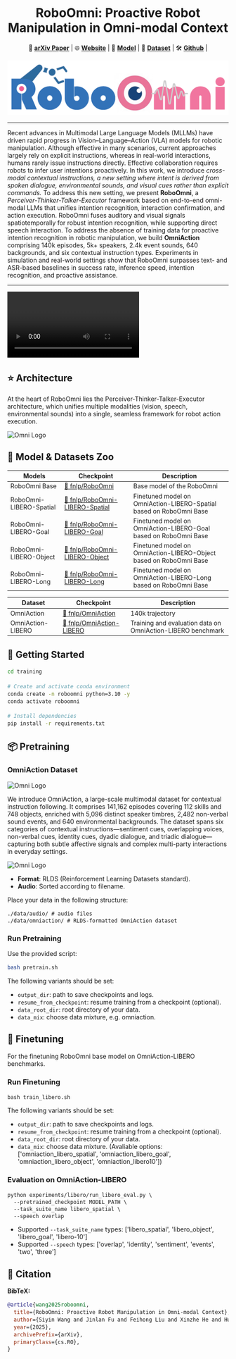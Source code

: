 <div align="center">
    <h1>
    RoboOmni: Proactive Robot Manipulation in Omni-modal Context
    </h1>
</div>


<p align="center">
  📖 <a href="https://arxiv.org/abs/xxxx"><strong>arXiv Paper</strong></a> |   
  🌐 <a href="https://OpenMOSS.github.io/RoboOmni"><strong>Website</strong></a> | 
  🤗 <a href="https://huggingface.co/fnlp/"><strong>Model</strong></a> | 
  🤗 <a href="https://huggingface.co/fnlp/"><strong>Dataset</strong></a> | 
  🛠️ <a href="https://github.com/OpenMOSS/RoboOmni"><strong>Github</strong></a> | 
</p>

![logo](./assets/logo.png)


<!-- # RoboOmni -->

<!-- ![Omni Logo](./assets/logo.png) -->
---

Recent advances in Multimodal Large Language Models (MLLMs) have driven rapid progress in Vision–Language–Action (VLA) models for robotic manipulation. Although effective in many scenarios, current approaches largely rely on explicit instructions, whereas in real-world interactions, humans rarely issue instructions directly. Effective collaboration requires robots to infer user intentions proactively.
In this work, we introduce *cross-modal contextual instructions, a new setting where intent is derived from spoken dialogue, environmental sounds, and visual cues rather than explicit commands.* To address this new setting, we present **RoboOmni**, a *Perceiver-Thinker-Talker-Executor* framework based on end-to-end omni-modal LLMs that unifies intention recognition, interaction confirmation, and action execution. RoboOmni fuses auditory and visual signals spatiotemporally for robust intention recognition, while supporting direct speech interaction. 
To address the absence of training data for proactive intention recognition in robotic manipulation, we build **OmniAction** comprising 140k episodes, 5k+ speakers, 2.4k event sounds, 640 backgrounds, and six contextual instruction types. Experiments in simulation and real-world settings show that RoboOmni surpasses text- and ASR-based baselines in success rate, inference speed, intention recognition, and proactive assistance.

---


<video controls>
  <source src="./assets/demo.mp4" type="video/mp4">
  Your browser does not support the video tag.
</video>


## ⭐️ Architecture

At the heart of RoboOmni lies the Perceiver-Thinker-Talker-Executor architecture, which unifies multiple modalities (vision, speech, environmental sounds) into a single, seamless framework for robot action execution.

![Omni Logo](./assets/model.jpg)


## 🤗 Model & Datasets Zoo


| Models               | Checkpoint                                                     | Description                                                | 
|----------------------|----------------------------------------------------------------|------------------------------------------------------------|
| RoboOmni Base     | [🤗 fnlp/RoboOmni](https://huggingface.co/fnlp/RoboOmni)   | Base model of the RoboOmni               | 
| RoboOmni-LIBERO-Spatial     | [🤗 fnlp/RoboOmni-LIBERO-Spatial](https://huggingface.co/fnlp/RoboOmni-LIBERO-Spatial)   | Finetuned model on OmniAction-LIBERO-Spatial based on RoboOmni Base                 | 
| RoboOmni-LIBERO-Goal     | [🤗 fnlp/RoboOmni-LIBERO-Goal](https://huggingface.co/fnlp/RoboOmni-LIBERO)   | Finetuned model on OmniAction-LIBERO-Goal based on RoboOmni Base                 | 
| RoboOmni-LIBERO-Object     | [🤗 fnlp/RoboOmni-LIBERO-Object](https://huggingface.co/fnlp/RoboOmni-LIBERO)   | Finetuned model on OmniAction-LIBERO-Object based on RoboOmni Base                 | 
| RoboOmni-LIBERO-Long     | [🤗 fnlp/RoboOmni-LIBERO-Long](https://huggingface.co/fnlp/RoboOmni-LIBERO)   | Finetuned model on OmniAction-LIBERO-Long based on RoboOmni Base                 | 


| Dataset               | Checkpoint                                                     | Description                                                | 
|----------------------|----------------------------------------------------------------|------------------------------------------------------------|
| OmniAction     | [🤗 fnlp/OmniAction](https://huggingface.co/fnlp/OmniAction)   | 140k trajectory               | 
| OmniAction-LIBERO     | [🤗 fnlp/OmniAction-LIBERO](https://huggingface.co/fnlp/OmniAction-LIBERO)   | Training and evaluation data on  OmniAction-LIBERO benchmark                | 


## 📍 Getting Started

```bash
cd training

# Create and activate conda environment
conda create -n roboomni python=3.10 -y
conda activate roboomni

# Install dependencies
pip install -r requirements.txt

```


## 📦 Pretraining

### OmniAction Dataset

![Omni Logo](./assets/omni.png)

We introduce OmniAction, a large-scale multimodal dataset for contextual instruction following. It comprises 141,162 episodes covering 112 skills and 748 objects, enriched with 5,096 distinct speaker timbres, 2,482 non-verbal sound events, and 640 environmental backgrounds. The dataset spans six categories of contextual instructions—sentiment cues, overlapping voices, non-verbal cues, identity cues, dyadic dialogue, and triadic dialogue—capturing both subtle affective signals and complex multi-party interactions in everyday settings.

![Omni Logo](./assets/data.jpg)


- **Format**: RLDS (Reinforcement Learning Datasets standard).  
- **Audio**: Sorted according to filename.  

Place your data in the following structure:

```
./data/audio/ # audio files
./data/omniaction/ # RLDS-formatted OmniAction dataset
```

### Run Pretraining

Use the provided script:

```bash
bash pretrain.sh 
```

The following variants should be set:
- `output_dir`: path to save checkpoints and logs.
- `resume_from_checkpoint`: resume training from a checkpoint (optional).
- `data_root_dir`: root directory of your data.
- `data_mix`: choose data mixture, e.g. omniaction.



## 🔧 Finetuning

For the finetuning RoboOmni base model on OmniAction-LIBERO benchmarks.

### Run Finetuning

```
bash train_libero.sh
```
The following variants should be set:
- `output_dir`: path to save checkpoints and logs.
- `resume_from_checkpoint`: resume training from a checkpoint (optional).
- `data_root_dir`: root directory of your data.
- `data_mix`: choose data mixture. (Avaliable options: ['omniaction_libero_spatial', 'omniaction_libero_goal', 'omniaction_libero_object', 'omniaction_libero10'])


### Evaluation on OmniAction-LIBERO


```
python experiments/libero/run_libero_eval.py \
  --pretrained_checkpoint MODEL_PATH \
  --task_suite_name libero_spatial \
  --speech overlap
```
- Supported `--task_suite_name` types: ['libero_spatial', 'libero_object', 'libero_goal', 'libero-10']
- Supported `--speech` types: ['overlap', 'identity', 'sentiment', 'events', 'two', 'three']


## 👋 Citation

**BibTeX:**

```bibtex
@article{wang2025roboomni,
  title={RoboOmni: Proactive Robot Manipulation in Omni-modal Context},
  author={Siyin Wang and Jinlan Fu and Feihong Liu and Xinzhe He and Huangxuan Wu and Junhao Shi and Kexin Huang and Zhaoye Fei and Jingjing Gong and Zuxuan Wu and Yugang Jiang and See-Kiong Ng and Tat-Seng Chua and Xipeng Qiu},
  year={2025},
  archivePrefix={arXiv},
  primaryClass={cs.RO},
}
```